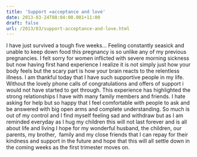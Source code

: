 ```yaml
---
title: 'Support =acceptance and love'
date: 2013-03-24T08:04:00.001+11:00
draft: false
url: /2013/03/support-acceptance-and-love.html
---
```


I have just survived a tough five weeks... Feeling constantly seasick and unable to keep down food this pregnancy is so unlike any of my previous pregnancies. I felt sorry for women inflicted with severe morning sickness but now having first hand experience I realize it is not simply just how your body feels but the scary part is how your brain reacts to the relentless illness. I am thankful today that I have such supportive people in my life. Without the lovely phone calls of congratulations and offers of support i would not have started to get through. This experience has highlighted the strong relationships I have with many family members and friends. I hate asking for help but so happy that I feel comfortable with people to ask and be answered with big open arms and complete understanding. So much is out of my control and I find myself feeling sad and withdraw but as I am reminded everyday as I hug my children this will not last forever and is all about life and living I hope for my wonderful husband, the children, our parents, my brother,  family and my close friends that I can repay for their kindness and support in the future and hope that this will all settle down in the coming weeks as the first trimester moves on.